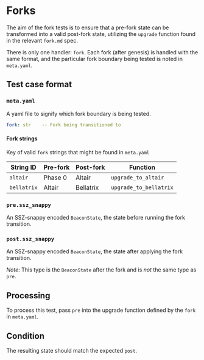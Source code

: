 # Forks

The aim of the fork tests is to ensure that a pre-fork state can be transformed
into a valid post-fork state, utilizing the `upgrade` function found in the
relevant `fork.md` spec.

There is only one handler: `fork`. Each fork (after genesis) is handled with the
same format, and the particular fork boundary being tested is noted in
`meta.yaml`.

## Test case format

### `meta.yaml`

A yaml file to signify which fork boundary is being tested.

```yaml
fork: str    -- Fork being transitioned to
```

#### Fork strings

Key of valid `fork` strings that might be found in `meta.yaml`

| String ID   | Pre-fork | Post-fork | Function               |
| ----------- | -------- | --------- | ---------------------- |
| `altair`    | Phase 0  | Altair    | `upgrade_to_altair`    |
| `bellatrix` | Altair   | Bellatrix | `upgrade_to_bellatrix` |

### `pre.ssz_snappy`

An SSZ-snappy encoded `BeaconState`, the state before running the fork
transition.

### `post.ssz_snappy`

An SSZ-snappy encoded `BeaconState`, the state after applying the fork
transition.

*Note*: This type is the `BeaconState` after the fork and is *not* the same type
as `pre`.

## Processing

To process this test, pass `pre` into the upgrade function defined by the `fork`
in `meta.yaml`.

## Condition

The resulting state should match the expected `post`.

